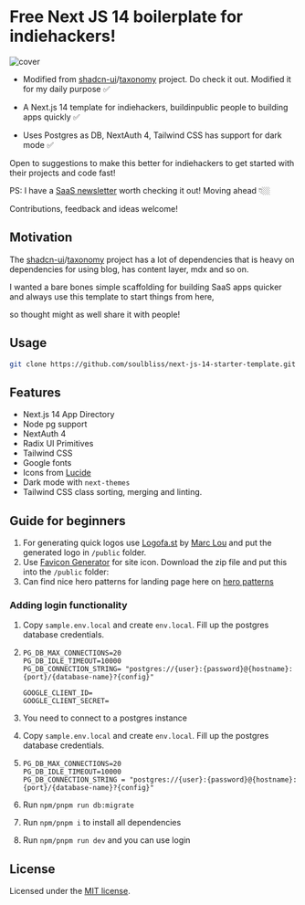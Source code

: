 # Free Next JS 14 boilerplate for indiehackers!

![cover](https://raw.githubusercontent.com/soulbliss/next-js-14-starter-template/main/public/cover.png)

- Modified from [shadcn-ui](https://github.com/shadcn-ui)/[taxonomy](https://github.com/shadcn-ui/taxonomy) project. Do check it out. Modified it for my daily purpose ✅

- A Next.js 14 template for indiehackers, buildinpublic people to building apps quickly ✅

- Uses Postgres as DB, NextAuth 4, Tailwind CSS has support for dark mode ✅

Open to suggestions to make this better for indiehackers to get started with their projects and code fast!

PS: I have a [SaaS newsletter](https://deeps.beehiiv.com/subscribe) worth checking it out! Moving ahead 👇🏼

Contributions, feedback and ideas welcome!

## Motivation

The [shadcn-ui](https://github.com/shadcn-ui)/[taxonomy](https://github.com/shadcn-ui/taxonomy) project has a lot of dependencies that is heavy on dependencies for using blog, has content layer, mdx and so on.

I wanted a bare bones simple scaffolding for building SaaS apps quicker and always use this template to start things from here,

so thought might as well share it with people!

## Usage

```bash
git clone https://github.com/soulbliss/next-js-14-starter-template.git
```

## Features

- Next.js 14 App Directory
- Node pg support
- NextAuth 4
- Radix UI Primitives
- Tailwind CSS
- Google fonts
- Icons from [Lucide](https://lucide.dev)
- Dark mode with `next-themes`
- Tailwind CSS class sorting, merging and linting.

## Guide for beginners

1. For generating quick logos use [Logofa.st](https://logofa.st/) by [Marc Lou](https://twitter.com/marc_louvion) and put the generated logo in `/public` folder.
2. Use [Favicon Generator](https://realfavicongenerator.net/) for site icon. Download the zip file and put this into the `/public` folder:
3. Can find nice hero patterns for landing page here on [hero patterns](https://heropatterns.com/)

### Adding login functionality

1. Copy `sample.env.local` and create `env.local`. Fill up the postgres database credentials.

2. ```
   PG_DB_MAX_CONNECTIONS=20
   PG_DB_IDLE_TIMEOUT=10000
   PG_DB_CONNECTION_STRING= "postgres://{user}:{password}@{hostname}:{port}/{database-name}?{config}"

   GOOGLE_CLIENT_ID=
   GOOGLE_CLIENT_SECRET=
   ```

3. You need to connect to a postgres instance

4. Copy `sample.env.local` and create `env.local`. Fill up the postgres database credentials.

5. ```
   PG_DB_MAX_CONNECTIONS=20 
   PG_DB_IDLE_TIMEOUT=10000 
   PG_DB_CONNECTION_STRING = "postgres://{user}:{password}@{hostname}:{port}/{database-name}?{config}"
   ```

6. Run `npm/pnpm run db:migrate`

7. Run `npm/pnpm i` to install all dependencies

8. Run `npm/pnpm run dev` and you can use login

## License

Licensed under the [MIT license](https://github.com/shadcn/ui/blob/main/LICENSE.md).
